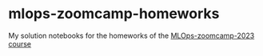 # mlops-zoomcamp-homeworks
My solution notebooks for the homeworks of the [MLOps-zoomcamp-2023 course](https://github.com/DataTalksClub/mlops-zoomcamp)
